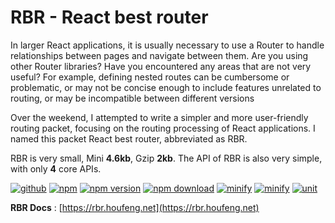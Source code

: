 # RBR - React best router

In larger React applications, it is usually necessary to use a Router to handle relationships between pages and navigate between them. Are you using other Router libraries? Have you encountered any areas that are not very useful? For example, defining nested routes can be cumbersome or problematic, or may not be concise enough to include features unrelated to routing, or may be incompatible between different versions

Over the weekend, I attempted to write a simpler and more user-friendly routing packet, focusing on the routing processing of React applications. I named this packet React best router, abbreviated as RBR.

RBR is very small, Mini **4.6kb**, Gzip **2kb**.
The API of RBR is also very simple, with only **4** core APIs.

[![github](https://img.shields.io/badge/Repo-Github-blue)](https://github.com/houfeng/react-best-router)
[![npm](https://img.shields.io/npm/l/react-best-router.svg)](https://github.com/houfeng/react-best-router)
[![npm version](https://img.shields.io/npm/v/react-best-router.svg)](https://www.npmjs.com/package/react-best-router)
[![npm download](https://img.shields.io/npm/dt/react-best-router.svg)](https://www.npmjs.com/package/react-best-router)
[![minify](https://img.shields.io/badge/Minify-5kb-green)](https://github.com/houfeng/react-best-router)
[![minify](https://img.shields.io/badge/GZip-2kb-green)](https://github.com/houfeng/react-best-router)
[![unit](https://img.shields.io/badge/Tests-87%-green)](https://github.com/houfeng/react-best-router)

**RBR Docs** : [https://rbr.houfeng.net](https://rbr.houfeng.net)